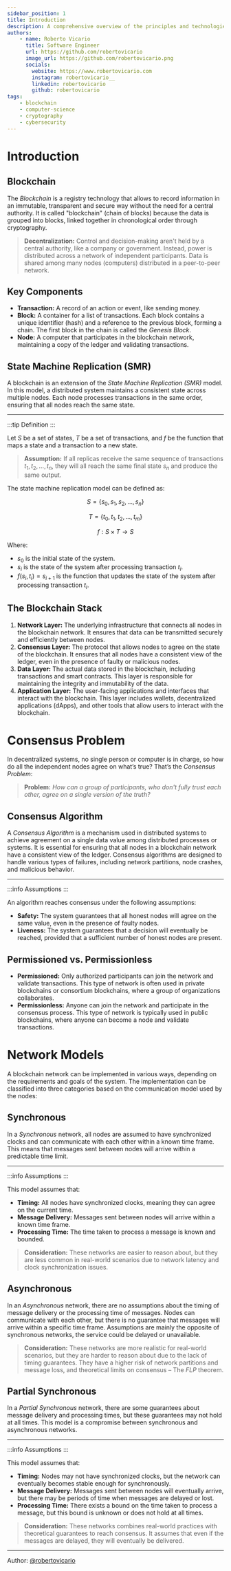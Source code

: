 ```yaml
---
sidebar_position: 1
title: Introduction
description: A comprehensive overview of the principles and technologies behind distributed ledgers, including consensus mechanisms and security.
authors:
    - name: Roberto Vicario
      title: Software Engineer
      url: https://github.com/robertovicario
      image_url: https://github.com/robertovicario.png
      socials:
        website: https://www.robertovicario.com
        instagram: robertovicario__
        linkedin: robertovicario
        github: robertovicario
tags:
    - blockchain
    - computer-science
    - cryptography
    - cybersecurity
---
```


# Introduction

## Blockchain

The _Blockchain_ is a registry technology that allows to record information in an immutable, transparent and secure way without the need for a central authority. It is called "blockchain" (chain of blocks) because the data is grouped into blocks, linked together in chronological order through cryptography.

> **Decentralization:** Control and decision-making aren't held by a central authority, like a company or government. Instead, power is distributed across a network of independent participants. Data is shared among many nodes (computers) distributed in a peer-to-peer network.

## Key Components

- **Transaction:** A record of an action or event, like sending money.
- **Block:** A container for a list of transactions. Each block contains a unique identifier (hash) and a reference to the previous block, forming a chain. The first block in the chain is called the _Genesis Block_.
- **Node:** A computer that participates in the blockchain network, maintaining a copy of the ledger and validating transactions.

## State Machine Replication (SMR)

A blockchain is an extension of the _State Machine Replication (SMR)_ model. In this model, a distributed system maintains a consistent state across multiple nodes. Each node processes transactions in the same order, ensuring that all nodes reach the same state.

---

:::tip Definition
:::

Let $S$ be a set of states, $T$ be a set of transactions, and $f$ be the function that maps a state and a transaction to a new state.

> **Assumption:** If all replicas receive the same sequence of transactions $t_1, t_2, \ldots, t_n$, they will all reach the same final state $s_n$ and produce the same output.

The state machine replication model can be defined as:

$$
S = \{s_0, s_1, s_2, \ldots, s_n\}
$$

$$
T = \{t_0, t_1, t_2, \ldots, t_m\}
$$

$$
f: S \times T \rightarrow S
$$

Where:

- $s_0$ is the initial state of the system.
- $s_i$ is the state of the system after processing transaction $t_i$.
- $f(s_i, t_i) = s_{i+1}$ is the function that updates the state of the system after processing transaction $t_i$.

## The Blockchain Stack

1. **Network Layer:** The underlying infrastructure that connects all nodes in the blockchain network. It ensures that data can be transmitted securely and efficiently between nodes.
2. **Consensus Layer:** The protocol that allows nodes to agree on the state of the blockchain. It ensures that all nodes have a consistent view of the ledger, even in the presence of faulty or malicious nodes.
3. **Data Layer:** The actual data stored in the blockchain, including transactions and smart contracts. This layer is responsible for maintaining the integrity and immutability of the data.
4. **Application Layer:** The user-facing applications and interfaces that interact with the blockchain. This layer includes wallets, decentralized applications (dApps), and other tools that allow users to interact with the blockchain.

# Consensus Problem

In decentralized systems, no single person or computer is in charge, so how do all the independent nodes agree on what’s true? That’s the _Consensus Problem_:

> **Problem:** _How can a group of participants, who don't fully trust each other, agree on a single version of the truth?_

## Consensus Algorithm

A _Consensus Algorithm_ is a mechanism used in distributed systems to achieve agreement on a single data value among distributed processes or systems. It is essential for ensuring that all nodes in a blockchain network have a consistent view of the ledger. Consensus algorithms are designed to handle various types of failures, including network partitions, node crashes, and malicious behavior.

---

:::info Assumptions
:::

An algorithm reaches consensus under the following assumptions:

- **Safety:** The system guarantees that all honest nodes will agree on the same value, even in the presence of faulty nodes.
- **Liveness:** The system guarantees that a decision will eventually be reached, provided that a sufficient number of honest nodes are present.

## Permissioned vs. Permissionless

- **Permissioned:** Only authorized participants can join the network and validate transactions. This type of network is often used in private blockchains or consortium blockchains, where a group of organizations collaborates.
- **Permissionless:** Anyone can join the network and participate in the consensus process. This type of network is typically used in public blockchains, where anyone can become a node and validate transactions.

# Network Models

A blockchain network can be implemented in various ways, depending on the requirements and goals of the system. The implementation can be classified into three categories based on the communication model used by the nodes:

## Synchronous

In a _Synchronous_ network, all nodes are assumed to have synchronized clocks and can communicate with each other within a known time frame. This means that messages sent between nodes will arrive within a predictable time limit.

---

:::info Assumptions
:::

This model assumes that:

- **Timing:** All nodes have synchronized clocks, meaning they can agree on the current time.
- **Message Delivery:** Messages sent between nodes will arrive within a known time frame.
- **Processing Time:** The time taken to process a message is known and bounded.

> **Consideration:** These networks are easier to reason about, but they are less common in real-world scenarios due to network latency and clock synchronization issues.

## Asynchronous

In an _Asynchronous_ network, there are no assumptions about the timing of message delivery or the processing time of messages. Nodes can communicate with each other, but there is no guarantee that messages will arrive within a specific time frame. Assumptions are mainly the opposite of synchronous networks, the service could be delayed or unavailable.

> **Consideration:** These networks are more realistic for real-world scenarios, but they are harder to reason about due to the lack of timing guarantees. They have a higher risk of network partitions and message loss, and theoretical limits on consensus – The _FLP_ theorem.

## Partial Synchronous

In a _Partial Synchronous_ network, there are some guarantees about message delivery and processing times, but these guarantees may not hold at all times. This model is a compromise between synchronous and asynchronous networks.

---

:::info Assumptions
:::

This model assumes that:

- **Timing:** Nodes may not have synchronized clocks, but the network can eventually becomes stable enough for synchronously.
- **Message Delivery:** Messages sent between nodes will eventually arrive, but there may be periods of time when messages are delayed or lost.
- **Processing Time:** There exists a bound on the time taken to process a message, but this bound is unknown or does not hold at all times.

> **Consideration:** These networks combines real-world practices with theoretical guarantees to reach consensus. It assumes that even if the messages are delayed, they will eventually be delivered.

---

Author: [@robertovicario](https://github.com/robertovicario)
